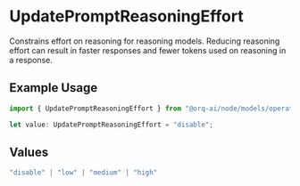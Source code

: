 # UpdatePromptReasoningEffort

Constrains effort on reasoning for reasoning models. Reducing reasoning effort can result in faster responses and fewer tokens used on reasoning in a response.

## Example Usage

```typescript
import { UpdatePromptReasoningEffort } from "@orq-ai/node/models/operations";

let value: UpdatePromptReasoningEffort = "disable";
```

## Values

```typescript
"disable" | "low" | "medium" | "high"
```
